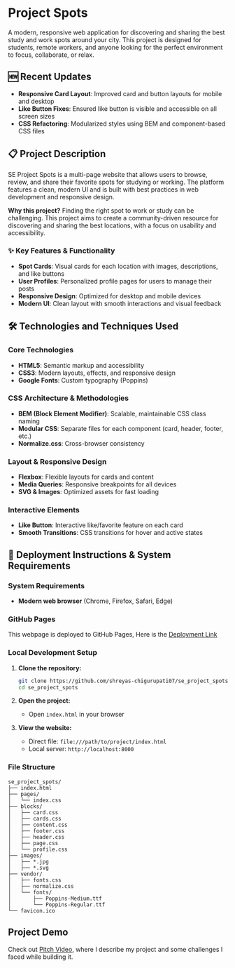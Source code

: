 # Project Spots

A modern, responsive web application for discovering and sharing the best study and work spots around your city. This project is designed for students, remote workers, and anyone looking for the perfect environment to focus, collaborate, or relax.

## 🆕 Recent Updates

- **Responsive Card Layout**: Improved card and button layouts for mobile and desktop
- **Like Button Fixes**: Ensured like button is visible and accessible on all screen sizes
- **CSS Refactoring**: Modularized styles using BEM and component-based CSS files

## 📋 Project Description

SE Project Spots is a multi-page website that allows users to browse, review, and share their favorite spots for studying or working. The platform features a clean, modern UI and is built with best practices in web development and responsive design.

**Why this project?** Finding the right spot to work or study can be challenging. This project aims to create a community-driven resource for discovering and sharing the best locations, with a focus on usability and accessibility.

### ✨ Key Features & Functionality

- **Spot Cards**: Visual cards for each location with images, descriptions, and like buttons
- **User Profiles**: Personalized profile pages for users to manage their posts
- **Responsive Design**: Optimized for desktop and mobile devices
- **Modern UI**: Clean layout with smooth interactions and visual feedback

## 🛠️ Technologies and Techniques Used

### Core Technologies

- **HTML5**: Semantic markup and accessibility
- **CSS3**: Modern layouts, effects, and responsive design
- **Google Fonts**: Custom typography (Poppins)

### CSS Architecture & Methodologies

- **BEM (Block Element Modifier)**: Scalable, maintainable CSS class naming
- **Modular CSS**: Separate files for each component (card, header, footer, etc.)
- **Normalize.css**: Cross-browser consistency

### Layout & Responsive Design

- **Flexbox**: Flexible layouts for cards and content
- **Media Queries**: Responsive breakpoints for all devices
- **SVG & Images**: Optimized assets for fast loading

### Interactive Elements

- **Like Button**: Interactive like/favorite feature on each card
- **Smooth Transitions**: CSS transitions for hover and active states

## 🚀 Deployment Instructions & System Requirements

### System Requirements

- **Modern web browser** (Chrome, Firefox, Safari, Edge)

### GitHub Pages

This webpage is deployed to GitHub Pages, Here is the
[Deployment Link](https://shreyas-chigurupati07.github.io/se_project_spots/)

### Local Development Setup

1. **Clone the repository:**

   ```bash
   git clone https://github.com/shreyas-chigurupati07/se_project_spots.git
   cd se_project_spots
   ```

2. **Open the project:**

   - Open `index.html` in your browser

3. **View the website:**
   - Direct file: `file:///path/to/project/index.html`
   - Local server: `http://localhost:8000`

### File Structure

```
se_project_spots/
├── index.html
├── pages/
│   └── index.css
├── blocks/
│   ├── card.css
│   ├── cards.css
│   ├── content.css
│   ├── footer.css
│   ├── header.css
│   ├── page.css
│   └── profile.css
├── images/
│   ├── *.jpg
│   ├── *.svg
├── vendor/
│   ├── fonts.css
│   ├── normalize.css
│   └── fonts/
│       ├── Poppins-Medium.ttf
│       └── Poppins-Regular.ttf
└── favicon.ico
```

## Project Demo
Check out [Pitch Video](https://drive.google.com/file/d/1XnzHIH0BMbyGLXK-EvVEP0dgZX0q4sZ1/view?usp=sharing), where I describe my project and some challenges I faced while building it.


